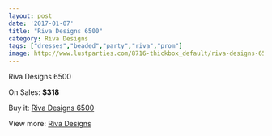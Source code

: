 ```yaml
---
layout: post
date: '2017-01-07'
title: "Riva Designs 6500"
category: Riva Designs
tags: ["dresses","beaded","party","riva","prom"]
image: http://www.lustparties.com/8716-thickbox_default/riva-designs-6500.jpg
---
```

Riva Designs 6500

On Sales: **$318**
<a href="https://www.lustparties.com/en/riva-designs/2986-riva-designs-6500.html"><amp-img layout="responsive" width="600" height="600" src="//www.lustparties.com/8716-thickbox_default/riva-designs-6500.jpg" alt="Riva Designs 6500 0" /></a>
<a href="https://www.lustparties.com/en/riva-designs/2986-riva-designs-6500.html"><amp-img layout="responsive" width="600" height="600" src="//www.lustparties.com/8717-thickbox_default/riva-designs-6500.jpg" alt="Riva Designs 6500 1" /></a>

Buy it: [Riva Designs 6500](https://www.lustparties.com/en/riva-designs/2986-riva-designs-6500.html "Riva Designs 6500")

View more: [Riva Designs](https://www.lustparties.com/en/6-riva-designs "Riva Designs")